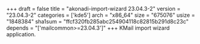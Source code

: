 +++
draft = false
title = "akonadi-import-wizard 23.04.3-2"
version = "23.04.3-2"
categories = ['kde5']
arch = "x86_64"
size = "675076"
usize = "1848384"
sha1sum = "ffcf320fb285abc254904118c82815b291d8c23c"
depends = "['mailcommon>=23.04.3']"
+++
KMail import wizard application.